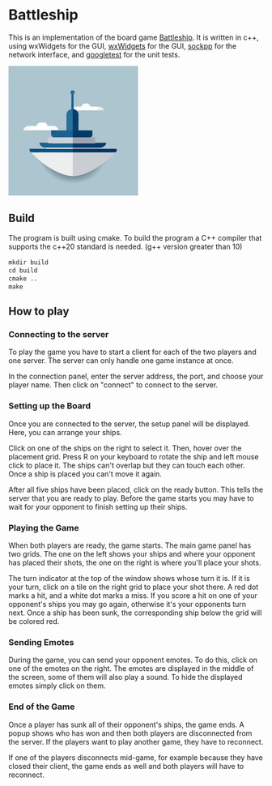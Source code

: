 # Battleship

This is an implementation of the board game [Battleship](https://en.wikipedia.org/wiki/Battleship_(game)). It is written in c++, using wxWidgets for the GUI, [wxWidgets](https://www.wxwidgets.org/) for the GUI, [sockpp](https://github.com/fpagliughi/sockpp) for the network interface, and [googletest](https://github.com/google/googletest) for the unit tests. 

![battleship-logo](./assets/battleship_logo.png?raw=true)

## Build

The program is built using cmake.
To build the program a C++ compiler that supports the c++20 standard is needed. (g++ version greater than 10)

```
mkdir build
cd build
cmake ..
make
```

## How to play
### Connecting to the server

To play the game you have to start a client for each of the two players and one server. The server can only handle one game instance at once. 

In the connection panel, enter the server address, the port, and choose your player name. Then click on "connect" to connect to the server. 

### Setting up the Board

Once you are connected to the server, the setup panel will be displayed. Here, you can arrange your ships. 

Click on one of the ships on the right to select it. Then, hover over the placement grid. Press R on your keyboard to rotate the ship and left mouse click to place it. The ships can't overlap but they can touch each other. Once a ship is placed you can't move it again. 

After all five ships have been placed, click on the ready button. This tells the server that you are ready to play. Before the game starts you may have to wait for your opponent to finish setting up their ships. 

### Playing the Game

When both players are ready, the game starts. The main game panel has two grids. The one on the left shows your ships and where your opponent has placed their shots, the one on the right is where you'll place your shots. 

The turn indicator at the top of the window shows whose turn it is. If it is your turn, click on a tile on the right grid to place your shot there. A red dot marks a hit, and a white dot marks a miss. If you score a hit on one of your opponent's ships you may go again, otherwise it's your opponents turn next. Once a ship has been sunk, the corresponding ship below the grid will be colored red. 

### Sending Emotes

During the game, you can send your opponent emotes. To do this, click on one of the emotes on the right. The emotes are displayed in the middle of the screen, some of them will also play a sound. To hide the displayed emotes simply click on them. 

### End of the Game

Once a player has sunk all of their opponent's ships, the game ends. A popup shows who has won and then both players are disconnected from the server. If the players want to play another game, they have to reconnect. 

If one of the players disconnects mid-game, for example because they have closed their client, the game ends as well and both players will have to reconnect. 